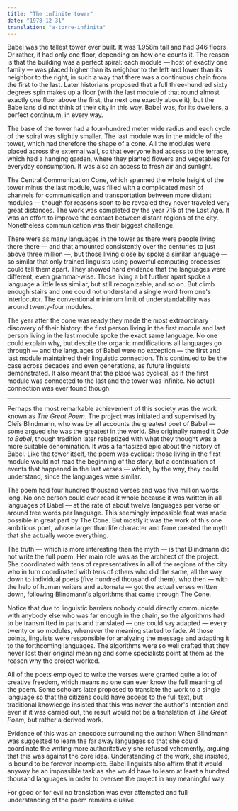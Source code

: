 ```yaml
---
title: "The infinite tower"
date: "1978-12-31"
translation: "a-torre-infinita"
---
```


Babel was the tallest tower ever built. It was 1.958m tall and had 346 floors. Or rather, it had only one floor, depending on how one counts it. The reason is that the building was a perfect spiral: each module — host of exactly one family — was placed higher than its neighbor to the left and lower than its neighbor to the right, in such a way that there was a continuous chain from the first to the last. Later historians proposed that a full three-hundred sixty degrees spin makes up a floor (with the last module of that round almost exactly one floor above the first, the next one exactly above it), but the Babelians did not think of their city in this way. Babel was, for its dwellers, a perfect continuum, in every way.

The base of the tower had a four-hundred meter wide radius and each cycle of the spiral was slightly smaller. The last module was in the middle of the tower, which had therefore the shape of a cone. All the modules were placed across the external wall, so that everyone had access to the terrace, which had a hanging garden, where they planted flowers and vegetables for everyday consumption. It was also an access to fresh air and sunlight.

The Central Communication Cone, which spanned the whole height of the tower minus the last module, was filled with a complicated mesh of channels for communication and transportation between more distant modules — though for reasons soon to be revealed they never traveled very great distances. The work was completed by the year 715 of the Last Age. It was an effort to improve the contact between distant regions of the city. Nonetheless communication was their biggest challenge.

There were as many languages in the tower as there were people living there there — and that amounted consistently over the centuries to just above three million —, but those living close by spoke a similar language — so similar that only trained linguists using powerful computing processes could tell them apart. They showed hard evidence that the languages were different, even grammar-wise. Those living a bit further apart spoke a language a little less similar, but still recognizable, and so on. But climb enough stairs and one could not understand a single word from one's interlocutor. The conventional minimum limit of understandability was around twenty-four modules.

The year after the cone was ready they made the most extraordinary discovery of their history: the first person living in the first module and last person living in the last module spoke the exact same language. No one could explain why, but despite the organic modifications all languages go through — and the languages of Babel were no exception — the first and last module maintained their linguistic connection. This continued to be the case across decades and even generations, as future linguists demonstrated. It also meant that the place was cyclical, as if the first module was connected to the last and the tower was infinite. No actual connection was ever found though.

***

Perhaps the most remarkable achievement of this society was the work known as *The Great Poem*. The project was initiated and supervised by Cleïs Blindmann, who was by all accounts the greatest poet of Babel — some argued she was the greatest in the world. She originally named it *Ode to Babel*, though tradition later rebaptized with what they thought was a more suitable denomination. It was a fantasized epic about the history of Babel. Like the tower itself, the poem was cyclical: those living in the first module would not read the beginning of the story, but a continuation of events that happened in the last verses — which, by the way, they could understand, since the languages were similar.

The poem had four hundred thousand verses and was five million words long. No one person could ever read it whole because it was written in all languages of Babel — at the rate of about twelve languages per verse or around tree words per language. This seemingly impossible feat was made possible in great part by The Cone. But mostly it was the work of this one ambitious poet, whose larger than life character and fame created the myth that she actually wrote everything.

The truth — which is more interesting than the myth — is that Blindmann did not write the full poem. Her main role was as the architect of the project. She coordinated with tens of representatives in all of the regions of the city who in turn coordinated with tens of others who did the same, all the way down to individual poets (five hundred thousand of them), who then — with the help of human writers and automata — got the actual verses written down, following Blindmann's algorithms that came through The Cone.

Notice that due to linguistic barriers nobody could directly communicate with anybody else who was far enough in the chain, so the algorithms had to be transmitted in parts and translated — one could say adapted — every twenty or so modules, whenever the meaning started to fade. At those points, linguists were responsible for analyzing the message and adapting it to the forthcoming languages. The algorithms were so well crafted that they never lost their original meaning and some specialists point at them as the reason why the project worked.

All of the poets employed to write the verses were granted quite a lot of creative freedom, which means no one can ever know the full meaning of the poem. Some scholars later proposed to translate the work to a single language so that the citizens could have access to the full text, but traditional knowledge insisted that this was never the author's intention and even if it was carried out, the result would not be a translation of *The Great Poem*, but rather a derived work.

Evidence of this was an anecdote surrounding the author: When Blindmann was suggested to learn the far away languages so that she could coordinate the writing more authoritatively she refused vehemently, arguing that this was against the core idea. Understanding of the work, she insisted, is bound to be forever incomplete. Babel linguists also affirm that it would anyway be an impossible task as she would have to learn at least a hundred thousand languages in order to oversee the project in any meaningful way.

For good or for evil no translation was ever attempted and full understanding of the poem remains elusive.
